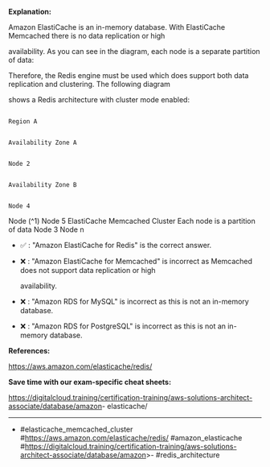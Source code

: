 **Explanation:**

Amazon ElastiCache is an in-memory database. With ElastiCache Memcached there is no data replication or high

availability. As you can see in the diagram, each node is a separate partition of data:

Therefore, the Redis engine must be used which does support both data replication and clustering. The following diagram

shows a Redis architecture with cluster mode enabled:

```

Region A

```

```

Availability Zone A

```

```

Node 2

```

```

Availability Zone B

```

```

Node 4

```

Node (^1) Node 5 ElastiCache Memcached Cluster Each node is a partition of data Node 3 Node n

- ✅ :  "Amazon ElastiCache for Redis" is the correct answer.

- ❌ :  "Amazon ElastiCache for Memcached" is incorrect as Memcached does not support data replication or high

  availability.

- ❌ :  "Amazon RDS for MySQL" is incorrect as this is not an in-memory database.

- ❌ :  "Amazon RDS for PostgreSQL" is incorrect as this is not an in-memory database.

**References:**

<https://aws.amazon.com/elasticache/redis/>

**Save time with our exam-specific cheat sheets:**

<https://digitalcloud.training/certification-training/aws-solutions-architect-associate/database/amazon>- elasticache/

----

- #elasticache_memcached_cluster #<https://aws.amazon.com/elasticache/redis/> #amazon_elasticache #<https://digitalcloud.training/certification-training/aws-solutions-architect-associate/database/amazon>>- #redis_architecture
